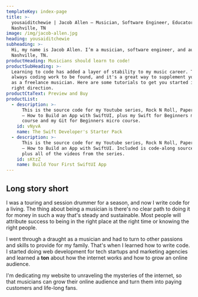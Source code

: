 ```yaml
---
templateKey: index-page
title: >-
  yousaiditchewie | Jacob Allen — Musician, Software Engineer, Educator from
  Nashville, TN
image: /img/jacob-allen.jpg
heading: yousaiditchewie
subheading: >-
  Hi, my name is Jacob Allen. I’m a musician, software engineer, and author from
  Nashville, TN.
productHeading: Musicians should learn to code!
productSubHeading: >-
  Learning to code has added a layer of stability to my music career. There's
  always coding work to be found, and it's a great way to supplement your income
  as a freelance musician. Here are some tutorials to get you started in the
  right direction.
productCtaText: Preview and Buy
productList:
  - description: >-
      This is the source code for my Youtube series, Rock N Roll, Paper Scissors
      — How to Build an App with SwiftUI, plus my Swift for Beginners micro
      course and my Git for Beginners micro course.
    id: vNyvA
    name: The Swift Developer's Starter Pack
  - description: >-
      This is the source code for my Youtube series, Rock N Roll, Paper Scissors
      — How to Build an App with SwiftUI. Included is code-along source code,
      plus all of the videos from the series.
    id: sKtzZ
    name: Build Your First SwiftUI App
---
```


## Long story short

I was a touring and session drummer for a season, and now I write code for a living. The thing about being a musician is there's no clear path to doing it for money in such a way that's steady and sustainable. Most people will attribute success to being in the right place at the right time or knowing the right people.

I went through a draught as a musician and had to turn to other passions and skills to provide for my family. That's when I learned how to write code. I started doing web development for tech startups and marketing agencies and learned a **ton** about how the internet works and how to grow an online audience.

I'm dedicating my website to unraveling the mysteries of the internet, so that musicians can grow their online audience and turn them into paying customers and life-long fans.

